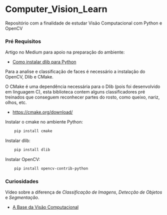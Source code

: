 # Computer_Vision_Learn
Repositório com a finalidade de estudar Visão Computacional com Python e OpenCV

### Pré Requisitos

Artigo no Medium para apoio na preparação do ambiente:
- [Como instalar dlib para Python](https://medium.com/analytics-vidhya/how-to-install-dlib-library-for-python-in-windows-10-57348ba1117f)

Para a analise e classificação de faces é necessário a instalação do OpenCV, Dlib e CMake.

O CMake é uma dependência necessária para o Dlib (pois foi desenvolvido em linguagem C), esta biblioteca contem alguns classificadores pré treinados que conseguem reconhecer partes do rosto, como queixo, nariz, olhos, etc. 
- https://cmake.org/download/

Instalar o cmake no ambiente Python:
```bash
    pip install cmake
```

Instalar dlib:
```bash
    pip install dlib
```

Instalar OpenCV:
```bash
    pip install opencv-contrib-python
```

### Curiosidades

Vídeo sobre a diferença de *Classificação de Imagens*, *Detecção de Objetos* e *Segmentação*.
- [A Base da Visão Computacional](https://www.youtube.com/watch?v=6nOpw6XqgwI)